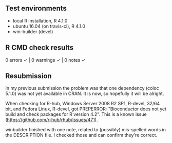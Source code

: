 ## Test environments
* local R installation, R 4.1.0
* ubuntu 16.04 (on travis-ci), R 4.1.0
* win-builder (devel)

## R CMD check results

0 errors ✓ | 0 warnings ✓ | 0 notes ✓

## Resubmission

In my previous submission the problem was that one dependency (coloc 5.1.0) was not yet available in CRAN. It is now, so hopefully it will be alright.

When checking for R-hub, Windows Server 2008 R2 SP1, R-devel, 32/64 bit, and 	Fedora Linux, R-devel, got PREPERROR: "Bioconductor does not yet build and check packages for R version 4.2". This is a known issue (https://github.com/r-hub/rhub/issues/471).

winbuilder finished with one note, related to (possibly) mis-spelled words in the DESCRIPTION file. I checked those and can confirm they're correct.